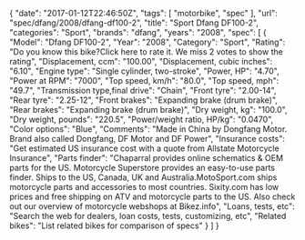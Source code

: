{
    "date": "2017-01-12T22:46:50Z",
    "tags": [
        "motorbike",
        "spec"
    ],
    "url": "spec\/dfang\/2008\/dfang-df100-2",
    "title": "Sport Dfang DF100-2",
    "categories": "Sport",
    "brands": "dfang",
    "years": "2008",
    "spec": [
        {
            "Model": "Dfang DF100-2",
            "Year": "2008",
            "Category": "Sport",
            "Rating": "Do you know this bike?Click here to rate it. We miss 2 votes to show the rating",
            "Displacement, ccm": "100.00",
            "Displacement, cubic inches": "6.10",
            "Engine type": "Single cylinder, two-stroke",
            "Power, HP": "4.70",
            "Power at RPM": "7000",
            "Top speed, km\/h": "80.0",
            "Top speed, mph": "49.7",
            "Transmission type,final drive": "Chain",
            "Front tyre": "2.00-14",
            "Rear tyre": "2.25-12",
            "Front brakes": "Expanding brake (drum brake)",
            "Rear brakes": "Expanding brake (drum brake)",
            "Dry weight, kg": "100.0",
            "Dry weight, pounds": "220.5",
            "Power\/weight ratio, HP\/kg": "0.0470",
            "Color options": "Blue",
            "Comments": "Made in China by Dongfang Motor. Brand also called Dongfang, DF Motor and DF Power",
            "Insurance costs": "Get estimated US insurance cost with a quote from Allstate Motorcycle Insurance",
            "Parts finder": "Chaparral provides online schematics & OEM parts for the US.   Motorcycle Superstore provides an easy-to-use parts finder. Ships to the US, Canada, UK and Australia.MotoSport.com ships motorcycle parts and accessories to most countries.    Sixity.com has low prices and free shipping on ATV and motorcycle parts to the US. Also check out our overview of motorcycle webshops at Bikez.info",
            "Loans, tests, etc": "Search the web for dealers, loan costs, tests, customizing, etc",
            "Related bikes": "List related bikes for comparison of specs"
        }
    ]
}